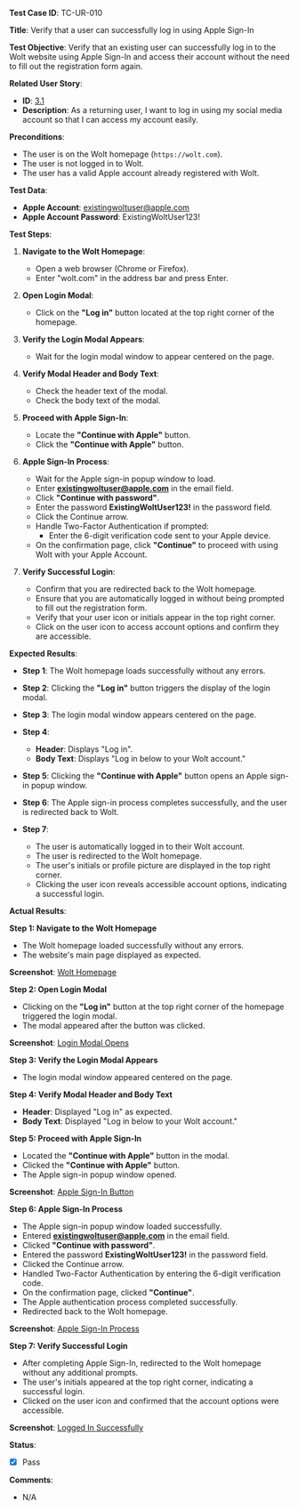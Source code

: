 **Test Case ID**: TC-UR-010

**Title**: Verify that a user can successfully log in using Apple Sign-In

**Test Objective**: Verify that an existing user can successfully log in to the Wolt website using Apple Sign-In and access their account without the need to fill out the registration form again.

**Related User Story**:

- **ID**: [3.1](../../../requirements/3_User_Stories.md#31-user-registration-and-login)
- **Description**: As a returning user, I want to log in using my social media account so that I can access my account easily.

**Preconditions**:

- The user is on the Wolt homepage (`https://wolt.com`).
- The user is not logged in to Wolt.
- The user has a valid Apple account already registered with Wolt.

**Test Data**:

- **Apple Account**: existingwoltuser@apple.com
- **Apple Account Password**: ExistingWoltUser123!

**Test Steps**:

1. **Navigate to the Wolt Homepage**:
   - Open a web browser (Chrome or Firefox).
   - Enter "wolt.com" in the address bar and press Enter.

2. **Open Login Modal**:
   - Click on the **"Log in"** button located at the top right corner of the homepage.

3. **Verify the Login Modal Appears**:
   - Wait for the login modal window to appear centered on the page.

4. **Verify Modal Header and Body Text**:
   - Check the header text of the modal.
   - Check the body text of the modal.

5. **Proceed with Apple Sign-In**:
   - Locate the **"Continue with Apple"** button.
   - Click the **"Continue with Apple"** button.

6. **Apple Sign-In Process**:
   - Wait for the Apple sign-in popup window to load.
   - Enter **existingwoltuser@apple.com** in the email field.
   - Click **"Continue with password"**.
   - Enter the password **ExistingWoltUser123!** in the password field.
   - Click the Continue arrow.
   - Handle Two-Factor Authentication if prompted:
     - Enter the 6-digit verification code sent to your Apple device.
   - On the confirmation page, click **"Continue"** to proceed with using Wolt with your Apple Account.

7. **Verify Successful Login**:
   - Confirm that you are redirected back to the Wolt homepage.
   - Ensure that you are automatically logged in without being prompted to fill out the registration form.
   - Verify that your user icon or initials appear in the top right corner.
   - Click on the user icon to access account options and confirm they are accessible.

**Expected Results**:

- **Step 1**: The Wolt homepage loads successfully without any errors.

- **Step 2**: Clicking the **"Log in"** button triggers the display of the login modal.

- **Step 3**: The login modal window appears centered on the page.

- **Step 4**:
  - **Header**: Displays "Log in".
  - **Body Text**: Displays "Log in below to your Wolt account."

- **Step 5**: Clicking the **"Continue with Apple"** button opens an Apple sign-in popup window.

- **Step 6**: The Apple sign-in process completes successfully, and the user is redirected back to Wolt.

- **Step 7**:
  - The user is automatically logged in to their Wolt account.
  - The user is redirected to the Wolt homepage.
  - The user's initials or profile picture are displayed in the top right corner.
  - Clicking the user icon reveals accessible account options, indicating a successful login.

**Actual Results**:

**Step 1: Navigate to the Wolt Homepage**

- The Wolt homepage loaded successfully without any errors.
- The website's main page displayed as expected.

**Screenshot**: [Wolt Homepage](../../images/TC-UR-010/TC-UR-010_Homepage.png)

**Step 2: Open Login Modal**

- Clicking on the **"Log in"** button at the top right corner of the homepage triggered the login modal.
- The modal appeared after the button was clicked.

**Screenshot**: [Login Modal Opens](../../images/TC-UR-010/TC-UR-010_Login_Modal.png)

**Step 3: Verify the Login Modal Appears**

- The login modal window appeared centered on the page.

**Step 4: Verify Modal Header and Body Text**

- **Header**: Displayed "Log in" as expected.
- **Body Text**: Displayed "Log in below to your Wolt account."

**Step 5: Proceed with Apple Sign-In**

- Located the **"Continue with Apple"** button in the modal.
- Clicked the **"Continue with Apple"** button.
- The Apple sign-in popup window opened.

**Screenshot**: [Apple Sign-In Button](../../images/TC-UR-010/TC-UR-010_Apple_Signin_Button.png)

**Step 6: Apple Sign-In Process**

- The Apple sign-in popup window loaded successfully.
- Entered **existingwoltuser@apple.com** in the email field.
- Clicked **"Continue with password"**.
- Entered the password **ExistingWoltUser123!** in the password field.
- Clicked the Continue arrow.
- Handled Two-Factor Authentication by entering the 6-digit verification code.
- On the confirmation page, clicked **"Continue"**.
- The Apple authentication process completed successfully.
- Redirected back to the Wolt homepage.

**Screenshot**: [Apple Sign-In Process](../../images/TC-UR-010/TC-UR-010_Apple_Signin_Process.png)

**Step 7: Verify Successful Login**

- After completing Apple Sign-In, redirected to the Wolt homepage without any additional prompts.
- The user's initials appeared at the top right corner, indicating a successful login.
- Clicked on the user icon and confirmed that the account options were accessible.

**Screenshot**: [Logged In Successfully](../../images/TC-UR-010/TC-UR-010_Logged_In.png)

**Status**:

- [X] Pass

**Comments**:

- N/A